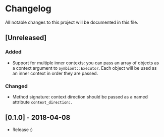 # Changelog
All notable changes to this project will be documented in this file.

## [Unreleased]
### Added
- Support for multiple inner contexts: you can pass an array of objects as a context argument
  to `Symbiont::Executor`. Each object will be used as an inner context in order they are passed.

### Changed
- Method signature: context direction should be passed as a named attribute `context_direction:`.

## [0.1.0] - 2018-04-08
- Release :)
